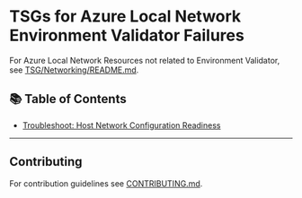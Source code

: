 # TSGs for Azure Local Network Environment Validator Failures

For Azure Local Network Resources not related to Environment Validator, see [TSG/Networking/README.md](../../Networking/README.md).

## 📚 Table of Contents

- [Troubleshoot: Host Network Configuration Readiness](Troubleshooting-Network-Test-HostNetworkConfigurationReadiness.md)

---

## Contributing

For contribution guidelines see [CONTRIBUTING.md](CONTRIBUTING.md).